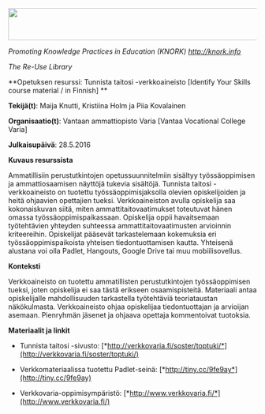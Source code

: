 <img src="md\img039/media/image01.png" width="624" height="65" />

*Promoting Knowledge Practices in Education (KNORK) http://knork.info*

*The Re-Use Library*

**Opetuksen resurssi: Tunnista taitosi -verkkoaineisto \[Identify Your Skills course material / in Finnish\] **

**Tekijä(t)**: Maija Knutti, Kristiina Holm ja Piia Kovalainen

**Organisaatio(t)**: Vantaan ammattiopisto Varia \[Vantaa Vocational College Varia\]

**Julkaisupäivä**: 28.5.2016

**Kuvaus resurssista**

Ammatillisiin perustutkintojen opetussuunnitelmiin sisältyy työssäoppimisen ja ammattiosaamisen näyttöjä tukevia sisältöjä. Tunnista taitosi -verkkoaineisto on tuotettu työssäoppimisjaksolla olevien opiskelijoiden ja heitä ohjaavien opettajien tueksi. Verkkoaineiston avulla opiskelija saa kokonaiskuvan siitä, miten ammattitaitovaatimukset toteutuvat hänen omassa työssäoppimispaikassaan. Opiskelija oppii havaitsemaan työtehtävien yhteyden suhteessa ammattitaitovaatimusten arvioinnin kriteereihin. Opiskelijat pääsevät tarkastelemaan kokemuksia eri työssäoppimispaikoista yhteisen tiedontuottamisen kautta. Yhteisenä alustana voi olla Padlet, Hangouts, Google Drive tai muu mobiilisovellus.

**Konteksti**

Verkkoaineisto on tuotettu ammatillisten perustutkintojen työssäoppimisen tueksi, joten opiskelija ei saa tästä erikseen osaamispisteitä. Materiaali antaa opiskelijalle mahdollisuuden tarkastella työtehtäviä teoriataustan näkökulmasta. Verkkoaineisto ohjaa opiskelijaa tiedontuottajan ja arvioijan asemaan. Pienryhmän jäsenet ja ohjaava opettaja kommentoivat tuotoksia.

**Materiaalit ja linkit**

-   Tunnista taitosi -sivusto: [*http://verkkovaria.fi/soster/toptuki/*](http://verkkovaria.fi/soster/toptuki/)

-   Verkkomateriaalissa tuotettu Padlet-seinä: [*http://tiny.cc/9fe9ay*](http://tiny.cc/9fe9ay)

-   Verkkovaria-oppimisympäristö: [*http://www.verkkovaria.fi/*](http://www.verkkovaria.fi/)


